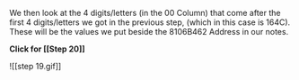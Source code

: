 
We then look at the 4 digits/letters (in the 00 Column) that come after the first 4 digits/letters we got in the previous step, (which in this case is 164C). These will be the values we put beside the 8106B462 Address in our notes.

**Click for [[Step 20]]**

![[step 19.gif]]